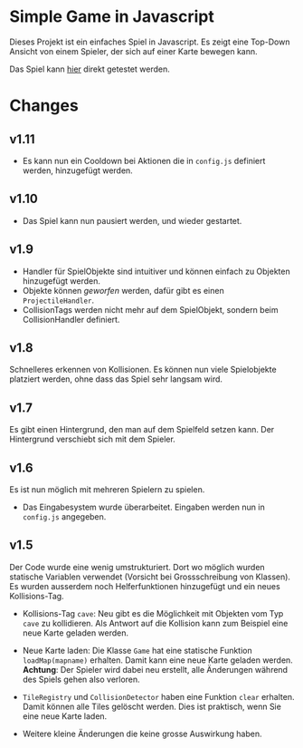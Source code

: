 # Simple Game in Javascript

Dieses Projekt ist ein einfaches Spiel in Javascript. Es zeigt eine Top-Down Ansicht 
von einem Spieler, der sich auf einer Karte bewegen kann.

Das Spiel kann [hier](https://cedricgeissmann.github.io/pixel-animation) direkt getestet werden.

# Changes

## v1.11

- Es kann nun ein Cooldown bei Aktionen die in `config.js` definiert werden, hinzugefügt werden.

## v1.10

- Das Spiel kann nun pausiert werden, und wieder gestartet.

## v1.9

- Handler für SpielObjekte sind intuitiver und können einfach zu Objekten hinzugefügt werden.
- Objekte können *geworfen* werden, dafür gibt es einen `ProjectileHandler`.
- CollisionTags werden nicht mehr auf dem SpielObjekt, sondern beim CollisionHandler definiert.

## v1.8

Schnelleres erkennen von Kollisionen. Es können nun viele Spielobjekte platziert werden, ohne dass das Spiel sehr langsam wird.

## v1.7

Es gibt einen Hintergrund, den man auf dem Spielfeld setzen kann. Der Hintergrund verschiebt sich mit dem Spieler.

## v1.6

Es ist nun möglich mit mehreren Spielern zu spielen.

- Das Eingabesystem wurde überarbeitet. Eingaben werden nun in `config.js` angegeben.

## v1.5

Der Code wurde eine wenig umstrukturiert. Dort wo möglich wurden statische Variablen verwendet (Vorsicht bei Grossschreibung von Klassen). Es wurden ausserdem noch Helferfunktionen hinzugefügt und ein neues Kollisions-Tag.

- Kollisions-Tag `cave`: Neu gibt es die Möglichkeit mit Objekten vom Typ `cave` zu kollidieren. Als Antwort auf die Kollision kann zum Beispiel eine neue Karte geladen werden.

- Neue Karte laden: Die Klasse `Game` hat eine statische Funktion `loadMap(mapname)` erhalten. Damit kann eine neue Karte geladen werden.
**Achtung**: Der Spieler wird dabei neu erstellt, alle Änderungen während des Spiels gehen also verloren.

- `TileRegistry` und `CollisionDetector` haben eine Funktion `clear` erhalten. Damit können alle Tiles gelöscht werden. Dies ist praktisch, wenn Sie eine neue Karte laden.

- Weitere kleine Änderungen die keine grosse Auswirkung haben.